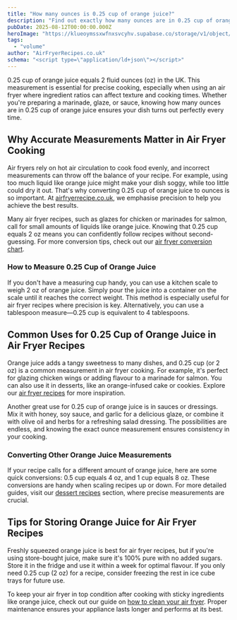 ```yaml
---
title: "How many ounces is 0.25 cup of orange juice?"
description: "Find out exactly how many ounces are in 0.25 cup of orange juice with our simple UK conversion guide. Perfect for air fryer recipes!"
pubDate: 2025-08-12T00:00:00.000Z
heroImage: "https://klueoymssxwfnxsvcyhv.supabase.co/storage/v1/object/public/md/how-many-ounces-is-025-cup-of-orange-juice-b6b4e230.webp"
tags:
  - "volume"
author: "AirFryerRecipes.co.uk"
schema: "<script type=\"application/ld+json\"></script>"
---
```


<p>0.25 cup of orange juice equals 2 fluid ounces (oz) in the UK. This measurement is essential for precise cooking, especially when using an air fryer where ingredient ratios can affect texture and cooking times. Whether you're preparing a marinade, glaze, or sauce, knowing how many ounces are in 0.25 cup of orange juice ensures your dish turns out perfectly every time.</p>  

<h2>Why Accurate Measurements Matter in Air Fryer Cooking</h2>  
<p>Air fryers rely on hot air circulation to cook food evenly, and incorrect measurements can throw off the balance of your recipe. For example, using too much liquid like orange juice might make your dish soggy, while too little could dry it out. That's why converting 0.25 cup of orange juice to ounces is so important. At <a href=https://www.airfryerrecipe.co.uk>airfryerrecipe.co.uk</a>, we emphasise precision to help you achieve the best results.</p>  

<p>Many air fryer recipes, such as glazes for chicken or marinades for salmon, call for small amounts of liquids like orange juice. Knowing that 0.25 cup equals 2 oz means you can confidently follow recipes without second-guessing. For more conversion tips, check out our <a href=https://www.airfryerrecipe.co.uk/air-fryer-conversion-chart>air fryer conversion chart</a>.</p>  

<h3>How to Measure 0.25 Cup of Orange Juice</h3>  
<p>If you don't have a measuring cup handy, you can use a kitchen scale to weigh 2 oz of orange juice. Simply pour the juice into a container on the scale until it reaches the correct weight. This method is especially useful for air fryer recipes where precision is key. Alternatively, you can use a tablespoon measure—0.25 cup is equivalent to 4 tablespoons.</p>  

<h2>Common Uses for 0.25 Cup of Orange Juice in Air Fryer Recipes</h2>  
<p>Orange juice adds a tangy sweetness to many dishes, and 0.25 cup (or 2 oz) is a common measurement in air fryer cooking. For example, it's perfect for glazing chicken wings or adding flavour to a marinade for salmon. You can also use it in desserts, like an orange-infused cake or cookies. Explore our <a href=https://www.airfryerrecipe.co.uk/recipes>air fryer recipes</a> for more inspiration.</p>  

<p>Another great use for 0.25 cup of orange juice is in sauces or dressings. Mix it with honey, soy sauce, and garlic for a delicious glaze, or combine it with olive oil and herbs for a refreshing salad dressing. The possibilities are endless, and knowing the exact ounce measurement ensures consistency in your cooking.</p>  

<h3>Converting Other Orange Juice Measurements</h3>  
<p>If your recipe calls for a different amount of orange juice, here are some quick conversions: 0.5 cup equals 4 oz, and 1 cup equals 8 oz. These conversions are handy when scaling recipes up or down. For more detailed guides, visit our <a href=https://www.airfryerrecipe.co.uk/recipe-category/dessert>dessert recipes</a> section, where precise measurements are crucial.</p>  

<h2>Tips for Storing Orange Juice for Air Fryer Recipes</h2>  
<p>Freshly squeezed orange juice is best for air fryer recipes, but if you're using store-bought juice, make sure it's 100% pure with no added sugars. Store it in the fridge and use it within a week for optimal flavour. If you only need 0.25 cup (2 oz) for a recipe, consider freezing the rest in ice cube trays for future use.</p>  

<p>To keep your air fryer in top condition after cooking with sticky ingredients like orange juice, check out our guide on <a href=https://www.airfryerrecipe.co.uk/air-fryer-cleaner>how to clean your air fryer</a>. Proper maintenance ensures your appliance lasts longer and performs at its best.</p>